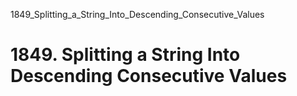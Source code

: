 1849_Splitting_a_String_Into_Descending_Consecutive_Values
# 1849. Splitting a String Into Descending Consecutive Values

